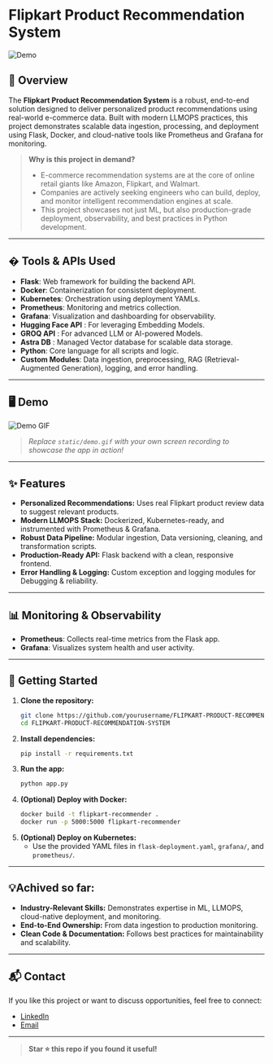 # Flipkart Product Recommendation System

![Demo](static/demo.gif)

## 🚀 Overview

The **Flipkart Product Recommendation System** is a robust, end-to-end solution designed to deliver personalized product recommendations using real-world e-commerce data. Built with modern LLMOPS practices, this project demonstrates scalable data ingestion, processing, and deployment using Flask, Docker, and cloud-native tools like Prometheus and Grafana for monitoring. 

> **Why is this project in demand?**
>
> - E-commerce recommendation systems are at the core of online retail giants like Amazon, Flipkart, and Walmart.
> - Companies are actively seeking engineers who can build, deploy, and monitor intelligent recommendation engines at scale.
> - This project showcases not just ML, but also production-grade deployment, observability, and best practices in Python development.

---

## �️ Tools & APIs Used

- **Flask**: Web framework for building the backend API.
- **Docker**: Containerization for consistent deployment.
- **Kubernetes**: Orchestration using deployment YAMLs.
- **Prometheus**: Monitoring and metrics collection.
- **Grafana**: Visualization and dashboarding for observability.
- **Hugging Face API** : For leveraging Embedding Models.
- **GROQ API** : For advanced LLM or AI-powered Models.
- **Astra DB** : Managed Vector database for scalable data storage.
- **Python**: Core language for all scripts and logic.
- **Custom Modules**: Data ingestion, preprocessing, RAG (Retrieval-Augmented Generation), logging, and error handling.

---

## 🖥️ Demo

![Demo GIF](static/demo.gif)

> _Replace `static/demo.gif` with your own screen recording to showcase the app in action!_

---

## ✨ Features

- **Personalized Recommendations:** Uses real Flipkart product review data to suggest relevant products.
- **Modern LLMOPS Stack:** Dockerized, Kubernetes-ready, and instrumented with Prometheus & Grafana.
- **Robust Data Pipeline:** Modular ingestion, Data versioning, cleaning, and transformation scripts.
- **Production-Ready API:** Flask backend with a clean, responsive frontend.
- **Error Handling & Logging:** Custom exception and logging modules for Debugging & reliability.

---

## 📊 Monitoring & Observability
- **Prometheus**: Collects real-time metrics from the Flask app.
- **Grafana**: Visualizes system health and user activity.

---

## 🚀 Getting Started

1. **Clone the repository:**
   ```bash
   git clone https://github.com/yourusername/FLIPKART-PRODUCT-RECOMMENDATION-SYSTEM.git
   cd FLIPKART-PRODUCT-RECOMMENDATION-SYSTEM
   ```
2. **Install dependencies:**
   ```bash
   pip install -r requirements.txt
   ```
3. **Run the app:**
   ```bash
   python app.py
   ```
4. **(Optional) Deploy with Docker:**
   ```bash
   docker build -t flipkart-recommender .
   docker run -p 5000:5000 flipkart-recommender
   ```
5. **(Optional) Deploy on Kubernetes:**
   - Use the provided YAML files in `flask-deployment.yaml`, `grafana/`, and `prometheus/`.

---

## 💡Achived so far:
- **Industry-Relevant Skills:** Demonstrates expertise in ML, LLMOPS, cloud-native deployment, and monitoring.
- **End-to-End Ownership:** From data ingestion to production monitoring.
- **Clean Code & Documentation:** Follows best practices for maintainability and scalability.

---

## 📬 Contact

If you like this project or want to discuss opportunities, feel free to connect:
- [LinkedIn](https://www.linkedin.com/in/atharvahatekar)
- [Email](mailto:atharva_hatekar@yahoo.in)

---

> **Star ⭐ this repo if you found it useful!**

